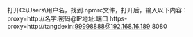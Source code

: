 打开C:\Users\用户名，找到.npmrc文件，打开后，输入以下内容：
proxy=http://名字:密码@IP地址:端口
https-proxy=http://tangdexin:99998888@192.168.16.189:8080
